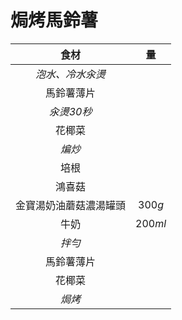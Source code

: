 <style>
article.markdown-section table {
    width: 100%;
}

article.markdown-section table hr {
    margin: revert;
    border: 1px dashed #ccc;
}
</style>

# 焗烤馬鈴薯

|          食材          |   量    |
| :--------------------: | :-----: |
|    *泡水、冷水汆燙*    |         |
|       馬鈴薯薄片       |         |
|       *汆燙30秒*       |         |
|         花椰菜         |         |
|         *煸炒*         |         |
|          培根          |         |
|         鴻喜菇         |         |
| 金寶湯奶油蘑菇濃湯罐頭 | $300g$  |
|          牛奶          | $200ml$ |
|         *拌勻*         |         |
|       馬鈴薯薄片       |         |
|         花椰菜         |         |
|         *焗烤*         |         |
